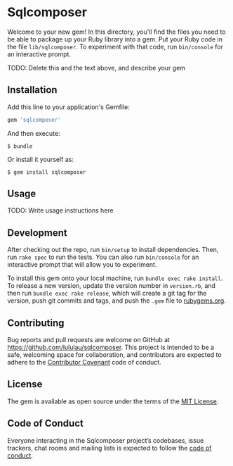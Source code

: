 # Sqlcomposer

Welcome to your new gem! In this directory, you'll find the files you need to be able to package up your Ruby library into a gem. Put your Ruby code in the file `lib/sqlcomposer`. To experiment with that code, run `bin/console` for an interactive prompt.

TODO: Delete this and the text above, and describe your gem

## Installation

Add this line to your application's Gemfile:

```ruby
gem 'sqlcomposer'
```

And then execute:

    $ bundle

Or install it yourself as:

    $ gem install sqlcomposer

## Usage

TODO: Write usage instructions here

## Development

After checking out the repo, run `bin/setup` to install dependencies. Then, run `rake spec` to run the tests. You can also run `bin/console` for an interactive prompt that will allow you to experiment.

To install this gem onto your local machine, run `bundle exec rake install`. To release a new version, update the version number in `version.rb`, and then run `bundle exec rake release`, which will create a git tag for the version, push git commits and tags, and push the `.gem` file to [rubygems.org](https://rubygems.org).

## Contributing

Bug reports and pull requests are welcome on GitHub at https://github.com/lululau/sqlcomposer. This project is intended to be a safe, welcoming space for collaboration, and contributors are expected to adhere to the [Contributor Covenant](http://contributor-covenant.org) code of conduct.

## License

The gem is available as open source under the terms of the [MIT License](https://opensource.org/licenses/MIT).

## Code of Conduct

Everyone interacting in the Sqlcomposer project’s codebases, issue trackers, chat rooms and mailing lists is expected to follow the [code of conduct](https://github.com/lululau/sqlcomposer/blob/master/CODE_OF_CONDUCT.md).

